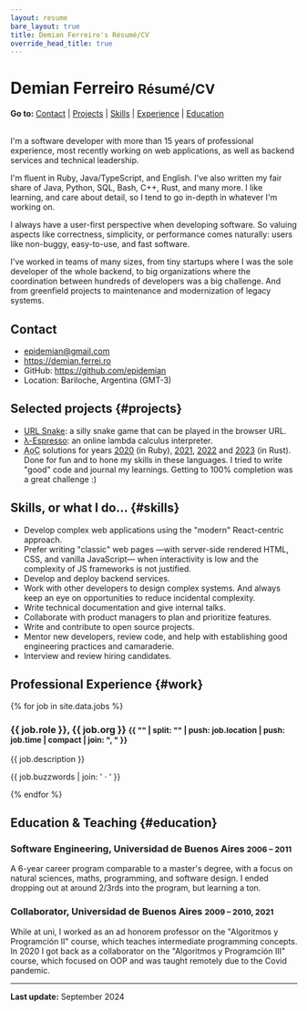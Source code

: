 ```yaml
---
layout: resume
bare_layout: true
title: Demian Ferreiro's Résumé/CV
override_head_title: true
---
```


# Demian Ferreiro <small>Résumé/CV</small>

**Go to:** [Contact](#contact) \| [Projects](#projects) \| [Skills](#skills) \| [Experience](#work) \| [Education](#education)<br><br>

I'm a software developer with more than 15 years of professional experience, most recently working on web applications, as well as backend services and technical leadership.

I'm fluent in Ruby, Java/TypeScript, and English. I've also written my fair share of Java, Python, SQL, Bash, C++, Rust, and many more. I like learning, and care about detail, so I tend to go in-depth in whatever I'm working on.

I always have a user-first perspective when developing software. So valuing aspects like correctness, simplicity, or performance comes naturally: users like non-buggy, easy-to-use, and fast software.

I've worked in teams of many sizes, from tiny startups where I was the sole developer of the whole backend, to big organizations where the coordination between hundreds of developers was a big challenge. And from greenfield projects to maintenance and modernization of legacy systems.

## Contact
- <epidemian@gmail.com>
- <https://demian.ferrei.ro>
- GitHub: <https://github.com/epidemian>
- Location: Bariloche, Argentina (GMT-3)

## Selected projects {#projects}
- [URL Snake](https://demian.ferrei.ro/snake): a silly snake game that can be played in the browser URL.
- [λ-Espresso](https://demian.ferrei.ro/lambda-espresso/): an online lambda calculus interpreter.
- <abbr title="Advent of Code">AoC</abbr> solutions for years [2020](https://github.com/epidemian/advent-of-code-2020) (in Ruby), [2021](https://github.com/epidemian/advent-of-code-2021), [2022](https://github.com/epidemian/advent-of-code-2022) and [2023](https://github.com/epidemian/advent-of-code-2023) (in Rust). Done for fun and to hone my skills in these languages. I tried to write "good" code and journal my learnings. Getting to 100% completion was a great challenge :)

## Skills, or what I do... {#skills}
- Develop complex web applications using the "modern" React-centric approach.
- Prefer writing "classic" web pages —with server-side rendered HTML, CSS, and vanilla JavaScript— when interactivity is low and the complexity of JS frameworks is not justified.
- Develop and deploy backend services.
- Work with other developers to design complex systems. And always keep an eye on opportunities to reduce incidental complexity.
- Write technical documentation and give internal talks.
- Collaborate with product managers to plan and prioritize features.
- Write and contribute to open source projects.
- Mentor new developers, review code, and help with establishing good engineering practices and camaraderie.
- Interview and review hiring candidates.

## Professional Experience {#work}

{% for job in site.data.jobs %}
<h3>
  <span>{{ job.role }}, {{ job.org }}</span>
  <small>{{ "" | split: "" | push: job.location | push: job.time | compact | join: ", " }}</small>
</h3>
{{ job.description }}
<p class="techs">{{ job.buzzwords | join: ' · ' }}</p>
{% endfor %}

## Education & Teaching {#education}

### Software Engineering, Universidad de Buenos Aires <small>2006 – 2011</small>

A 6-year career program comparable to a master's degree, with a focus on natural sciences, maths, programming, and software design. I ended dropping out at around 2/3rds into the program, but learning a ton.

### Collaborator, Universidad de Buenos Aires <small>2009 – 2010, 2021</small>

While at uni, I worked as an ad honorem professor on the "Algoritmos y Programción II" course, which teaches intermediate programming concepts. In 2020 I got back as a collaborator on the "Algoritmos y Programción III" course, which focused on OOP and was taught remotely due to the Covid pandemic.


---

**Last update:** September 2024
